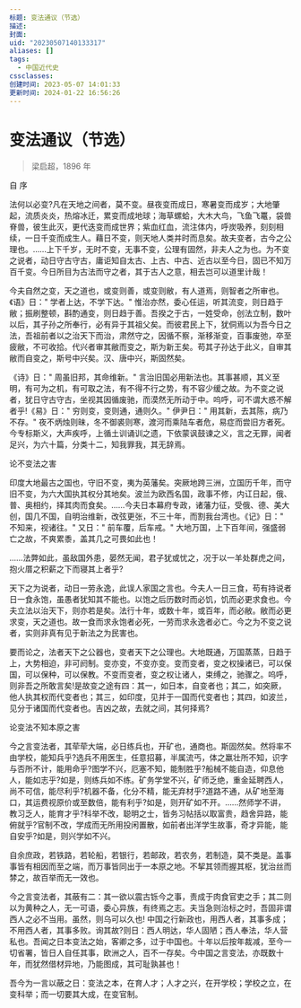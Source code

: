 ```yaml
---
标题: 变法通议（节选）
描述:
封面:
uid: "20230507140133317"
aliases: []
tags:
  - 中国近代史
cssclasses:
创建时间: 2023-05-07 14:01:33
更新时间: 2024-01-22 16:56:26
---
```


# 变法通议（节选）

> 梁启超，1896 年

自 序

法何以必变?凡在天地之间者，莫不变。昼夜变而成日，寒暑变而成岁；大地肇起，流质炎炎，热熔冰迁，累变而成地球；海草螺蛤，大木大鸟，飞鱼飞鼍，袋兽脊兽，彼生此灭，更代迭变而成世界；紫血红血，流注体内，呼炭吸养，刻刻相续，一日千变而成生人。藉日不变，则天地人类并时而息矣。故夫变者，古今之公理也。……上下千岁，无时不变，无事不变，公理有固然，非夫人之为也。为不变之说者，动日守古守古，庸讵知自太古、上古、中古、近古以至今日，固已不知万百千变。今日所目为古法而守之者，其于古人之意，相去岂可以道里计哉！

今夫自然之变，天之道也，或变则善，或变则敝，有人道焉，则智者之所审也。《语》日：" 学者上达，不学下达。" 惟治亦然，委心任运，听其流变，则日趋于敝；振刷整顿，斟酌通变，则日趋于善。吾揆之于古，一姓受命，创法立制，数叶以后，其子孙之所奉行，必有异于其祖父矣。而彼君民上下，犹侗焉以为吾今日之法，吾祖前者以之治天下而治，肃然守之，因循不察，渐移渐变，百事废弛，卒至疲敝，不可收拾。代兴者审其敝而变之，斯为新王矣。苟其子孙达于此义，自审其敝而自变之，斯号中兴矣。汉、唐中兴，斯固然矣。

《诗》日：" 周虽旧邦，其命维新。" 言治旧国必用新法也。其事甚顺，其义至明，有可为之机，有可取之法，有不得不行之势，有不容少缓之故。为不变之说者，犹日守古守古，坐视其因循废驰，而漠然无所动于中。呜呼，可不谓大惑不解者乎!《易》日：" 穷则变，变则通，通则久。" 伊尹日：" 用其新，去其陈，病乃不存。" 夜不炳烛则昧，冬不御裘则寒，渡河而乘陆车者危，易症而尝旧方者死。今专标斯义，大声疾呼，上循土训诵训之遗，下依蒙讽鼓谏之义，言之无罪，闻者足兴，为六十篇，分类十二，知我罪我，其无辞焉。

论不变法之害

印度大地最古之国也，守旧不变，夷为英藩矣。突厥地跨三洲，立国历千年，而守旧不变，为六大国执其权分其地矣。波兰为欧西名国，政事不修，内讧日起，俄、普、奥相约，择其肉而食矣。……今夫日本幕府专政，诸藩力征，受俄、德、美大创，国几不国，自明治维新，改弦更张，不三十年，而割我台湾也。《记》日：" 不知来，视诸往。" 又日：" 前车覆，后车戒。" 大地万国，上下百年间，强盛弱亡之故，不爽累黍，盖其几之可畏如此也！

……法弊如此，虽敌国外患，晏然无闻，君子犹或忧之，况于以一羊处群虎之间，抱火厝之积薪之下而寝其上者乎?

天下之为说者，动日一劳永逸，此误人家国之言也。今夫人一日三食，苟有持说者日一食永饱，虽愚者犹知其不能也。以饱之后历数时而必饥，饥而必更求食也。今夫立法以治天下，则亦若是矣。法行十年，或数十年，或百年，而必敝。敝而必更求变，天之道也。故一食而求永饱者必死，一劳而求永逸者必亡。今之为不变之说者，实则非真有见于新法之为民害也。

要而论之，法者天下之公器也，变者天下之公理也。大地既通，万国蒸蒸，日趋于上，大势相迫，非可阏制。变亦变，不变亦变。变而变者，变之权操诸已，可以保国，可以保种，可以保教。不变而变者，变之权让诸人，束缚之，驰骤之。呜呼，则非吾之所敢言矣!是故变之途有四：其一，如日本，自变者也；其二，如突厥，他人执其权而代变者也；其三，如印度，见并于一国而代变者也；其四，如波兰，见分于诸国而代变者也。吉凶之故，去就之间，其何择焉?

论变法不知本原之害

今之言变法者，其荦荦大端，必日练兵也，开矿也，通商也。斯固然矣。然将率不由学校，能知兵乎?选兵不用医生，任意招募，半属流丐，体之羸壮所不知，识字与否所不计，能用命乎?图学不兴，厄塞不知，能制胜乎?船械不能自造，仰息他人，能如志乎?如是，则练兵如不练。矿务学堂不兴，矿师乏绝，重金延聘西人，尚不可信，能尽利乎?机器不备，化分不精，能无弃材乎?道路不通，从矿地至海口，其运费视原价或至数倍，能有利乎?如是，则开矿如不开。……然师学不讲，教习乏人，能育才乎?科举不改，聪明之士，皆务习帖括以取富贵，趋舍异路，能俯就乎?官制不改，学成而无所用投闲置散，如前者出洋学生故事，奇才异能，能自安乎?如是，则兴学如不兴。

自余庶政，若铁路，若轮船，若银行，若邮政，若农务，若制造，莫不类是。盖事事皆有相因而至之端，而万事皆同出于一本原之地。不挈其领而握其枢，犹治丝而棼之，故百举而无一效也。

今之言变法者，其蔽有二：其一欲以震古铄今之事，责成于肉食官吏之手；其二则以为黄种之人，无一可语，委心异族，有终焉之志。夫当急则治标之时，吾固非谓西人之必不当用。虽然，则乌可以久也! 中国之行新政也，用西人者，其事多成；不用西人者，其事多败。询其故?则日：西人明达，华人固陋；西人奉法，华人营私也。吾闻之日本变法之始，客卿之多，过于中国也。十年以后按年裁减，至今一切省署，皆日人自任其事，欧洲之人，百不一存矣。今中国之言变法，亦既数十年，而犹然借材异地，乃能图成，其可耻孰甚也！

吾今为一言以蔽之日：变法之本，在育人才；人才之兴，在开学校；学校之立，在变科举；而一切要其大成，在变官制。

